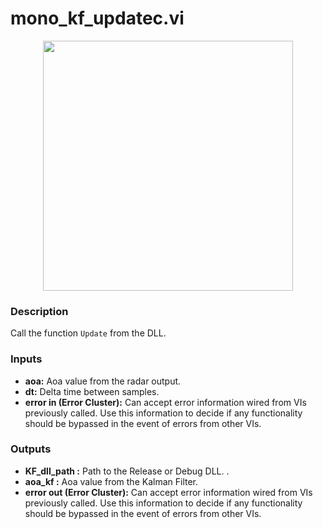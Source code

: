 # mono_kf_updatec.vi
<p align="center">
<img src="https://github.com/monoDriveIO/documentation/raw/master/WikiPhotos/LV_client/shared_libraries/mono__kf__updatec.png" 
width="400"  />
</p>

### Description 
Call the function `Update` from the DLL.

### Inputs
- **aoa:** Aoa value from the radar output.
- **dt:** Delta time between samples.
- **error in (Error Cluster):** Can accept error information wired from VIs previously called. Use this information to decide if any functionality should be bypassed in the event of errors from other VIs.


### Outputs
- **KF_dll_path :** Path to the Release or Debug DLL. .
- **aoa_kf :** Aoa value from the Kalman Filter.
- **error out (Error Cluster):** Can accept error information wired from VIs previously called. Use this information to decide if any functionality should be bypassed in the event of errors from other VIs.
